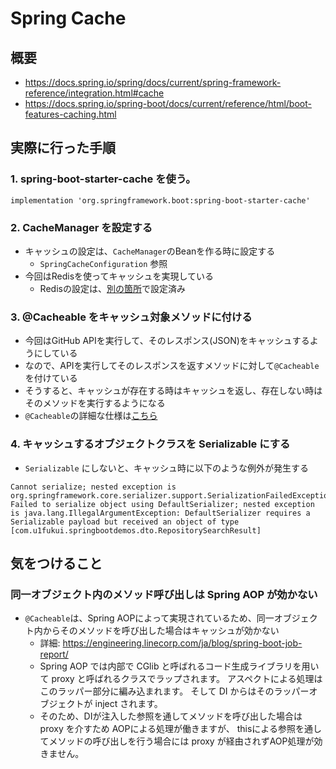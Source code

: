 # Spring Cache

## 概要
- https://docs.spring.io/spring/docs/current/spring-framework-reference/integration.html#cache
- https://docs.spring.io/spring-boot/docs/current/reference/html/boot-features-caching.html


## 実際に行った手順
### 1. spring-boot-starter-cache を使う。
`implementation 'org.springframework.boot:spring-boot-starter-cache'`

### 2. CacheManager を設定する
- キャッシュの設定は、`CacheManager`のBeanを作る時に設定する
  - `SpringCacheConfiguration` 参照
- 今回はRedisを使ってキャッシュを実現している　 
  - Redisの設定は、[別の箇所](../redis)で設定済み

### 3. @Cacheable をキャッシュ対象メソッドに付ける
- 今回はGitHub APIを実行して、そのレスポンス(JSON)をキャッシュするようにしている
- なので、APIを実行してそのレスポンスを返すメソッドに対して`@Cacheable`を付けている
- そうすると、キャッシュが存在する時はキャッシュを返し、存在しない時はそのメソッドを実行するようになる
- `@Cacheable`の詳細な仕様は[こちら](https://docs.spring.io/spring/docs/current/spring-framework-reference/integration.html#cache-annotations-cacheable)

### 4. キャッシュするオブジェクトクラスを Serializable にする
- `Serializable` にしないと、キャッシュ時に以下のような例外が発生する
```
Cannot serialize; nested exception is org.springframework.core.serializer.support.SerializationFailedException: Failed to serialize object using DefaultSerializer; nested exception is java.lang.IllegalArgumentException: DefaultSerializer requires a Serializable payload but received an object of type [com.u1fukui.springbootdemos.dto.RepositorySearchResult]
```

## 気をつけること

### 同一オブジェクト内のメソッド呼び出しは Spring AOP が効かない
- `@Cacheable`は、Spring AOPによって実現されているため、同一オブジェクト内からそのメソッドを呼び出した場合はキャッシュが効かない
  - 詳細: https://engineering.linecorp.com/ja/blog/spring-boot-job-report/
  - Spring AOP では内部で CGlib と呼ばれるコード生成ライブラリを用いて proxy と呼ばれるクラスでラップされます。 アスペクトによる処理はこのラッパー部分に編み込まれます。 そして DI からはそのラッパーオブジェクトが inject されます。
  - そのため、DIが注入した参照を通してメソッドを呼び出した場合は proxy を介すため AOPによる処理が働きますが、 thisによる参照を通してメソッドの呼び出しを行う場合には proxy が経由されずAOP処理が効きません。
